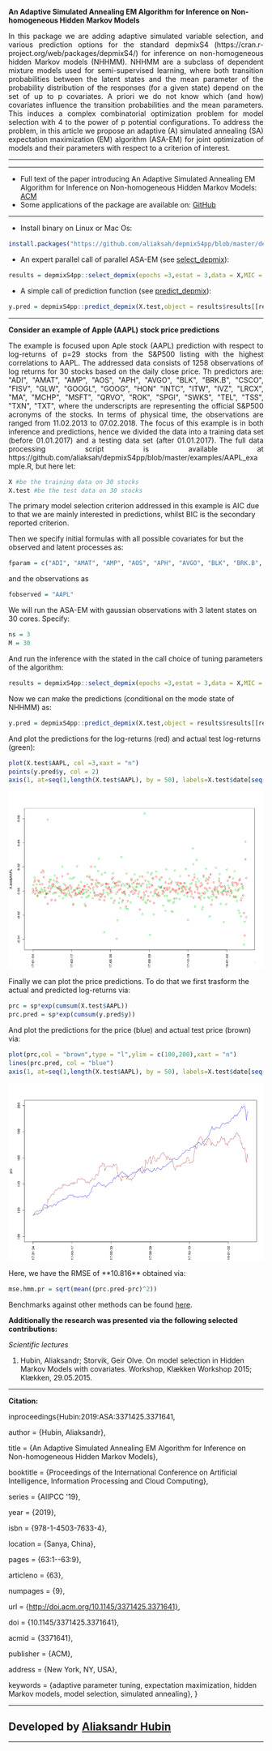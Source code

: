 **An Adaptive Simulated Annealing EM Algorithm for Inference on Non-homogeneous Hidden Markov Models**

<p align="justify">
In this package we are adding adaptive simulated variable selection, and various prediction options for the standard depmixS4 (https://cran.r-project.org/web/packages/depmixS4/) for inference on non-homogeneous hidden Markov models (NHHMM).
NHHMM are a subclass of dependent mixture models used for semi-supervised learning, where both transition probabilities between the latent states and the mean parameter of the probability distribution of the responses (for a given state) depend on the set of up to p covariates. A priori we do not know which (and how) covariates influence the transition probabilities and the mean parameters. This induces a complex combinatorial optimization problem for model selection with 4 to the power of p potential configurations. To address the problem, in this article we propose an adaptive (A) simulated annealing (SA) expectation maximization (EM) algorithm (ASA-EM) for joint optimization of models and their parameters with respect to a criterion of interest.
</p>

***

***

* Full text of the paper introducing An Adaptive Simulated Annealing EM Algorithm for Inference on Non-homogeneous Hidden Markov Models: [ACM](https://dl.acm.org/citation.cfm?doid=3371425.3371641&preflayout=flat)
* Some applications of the package are available on: [GitHub](https://github.com/aliaksah/depmixS4pp/tree/master/examples)  


***

* Install binary on Linux or Mac Os:
```R 
install.packages("https://github.com/aliaksah/depmixS4pp/blob/master/depmixS4pp_1.0.tar.gz?raw=true", repos = NULL, type="source")
```
* An expert parallel call of parallel ASA-EM (see [select_depmix](https://rdrr.io/github/aliaksah/depmixS4pp/man/select_depmix.html)): 
```R 
results = depmixS4pp::select_depmix(epochs =3,estat = 3,data = X,MIC = stats::AIC,SIC =stats::BIC,family = gaussian(),fparam = fparam,fobserved = fobserved,isobsbinary = c(0,0,rep(1,length(fparam))),prior.inclusion = array(1,c(length(fparam),2)),ranges = 1,ns = ns,initpr =  c(0,1,0),seeds = runif(M,1,1000),cores = M)
```
* A simple call of prediction function (see [predict_depmix](https://rdrr.io/github/aliaksah/depmixS4pp/man/predict_depmix.html)): 
```R 
y.pred = depmixS4pp::predict_depmix(X.test,object = results$results[[results$best.mic]]$model,mode = F)
```
***

**Consider an example of Apple (AAPL) stock price predictions**

<p align="justify">
The example is focused upon Aple stock (AAPL) prediction with respect to log-returns of p=29 stocks from the S&P500 listing with the highest correlations to AAPL. The addressed data  consists of 1258 observations of log returns for 30 stocks based on the daily close price. Th predictors are: "ADI", "AMAT", "AMP", "AOS", "APH", "AVGO", "BLK", "BRK.B", "CSCO", "FISV", "GLW", "GOOGL", "GOOG", "HON"   "INTC", "ITW", "IVZ", "LRCX", "MA", "MCHP", "MSFT", "QRVO", "ROK", "SPGI", "SWKS", "TEL", "TSS", "TXN", "TXT", where the underscripts are representing the official S&P500 acronyms of the stocks. In terms of physical time, the observations are ranged from 11.02.2013 to 07.02.2018. The focus of this example is in both inference and predictions, hence we divided the data into a training data set (before 01.01.2017) and a testing data set (after 01.01.2017). The full data processing script is available at https://github.com/aliaksah/depmixS4pp/blob/master/examples/AAPL_example.R, but here let:
</p>

```R 
X #be the training data on 30 stocks
X.test #be the test data on 30 stocks
```

The primary model selection criterion addressed in this example is AIC due to that we are mainly interested in predictions, whilst BIC is the secondary reported criterion.

Then we specify initial formulas with all possible covariates for but the observed and latent processes as:

```R 
fparam = c("ADI", "AMAT", "AMP", "AOS", "APH", "AVGO", "BLK", "BRK.B", "CSCO", "FISV", "GLW", "GOOGL", "GOOG", "HON"   "INTC", "ITW", "IVZ", "LRCX", "MA", "MCHP", "MSFT", "QRVO", "ROK", "SPGI", "SWKS", "TEL", "TSS", "TXN", "TXT")
```
and the observations as


```R 
fobserved = "AAPL"
```
We will run the ASA-EM with gaussian observations with 3 latent states on 30 cores. Specify:

```R 
ns = 3
M = 30
```
And run the inference with the stated in the call choice of tuning parameters of the algorithm:

```R
results = depmixS4pp::select_depmix(epochs =3,estat = 3,data = X,MIC = stats::AIC,SIC =stats::BIC,family = gaussian(),fparam = fparam,fobserved = fobserved,isobsbinary = c(0,0,rep(1,length(fparam))),prior.inclusion = array(1,c(length(fparam),2)),ranges = 1,ns = ns,initpr =  c(0,1,0),seeds = runif(M,1,1000),cores = M)
```

Now we can make the predictions (conditional on the mode state of NHHMM) as:

```R 
y.pred = depmixS4pp::predict_depmix(X.test,object = results$results[[results$best.mic]]$model,mode = T)
```

And plot the predictions for the log-returns (red) and actual test log-returns (green):


```R 
plot(X.test$AAPL, col =3,xaxt = "n")
points(y.pred$y, col = 2)
axis(1, at=seq(1,length(X.test$AAPL), by = 50), labels=X.test$date[seq(1,length(X.test$date), by = 50)],las=2)
```
<p align="center">
<img src="https://raw.githubusercontent.com/aliaksah/depmixS4pp/master/examples/results/logreturns.png" width="600" height="350">
</p>
Finally we can plot the price predictions. To do that we first trasform the actual and predicted log-returns via:

```R 
prc = sp*exp(cumsum(X.test$AAPL))
prc.pred = sp*exp(cumsum(y.pred$y))
``` 

And plot the predictions for the price (blue) and actual test price (brown) via:

```R 
plot(prc,col = "brown",type = "l",ylim = c(100,200),xaxt = "n")
lines(prc.pred, col = "blue")
axis(1, at=seq(1,length(X.test$AAPL), by = 50), labels=X.test$date[seq(1,length(X.test$date), by = 50)],las=2)
```
<p align="center">
<img src="https://raw.githubusercontent.com/aliaksah/depmixS4pp/master/examples/results/prices.png" width="600" height="350">
</p>
Here, we have the RMSE of **10.816** obtained via:

```R 
mse.hmm.pr = sqrt(mean((prc.pred-prc)^2))
```

Benchmarks against other methods can be found [here](https://github.com/aliaksah/depmixS4pp/blob/master/examples/AAPL_example.R).  

**Additionally the research was presented via the following selected contributions:**


*Scientific lectures*

1. Hubin, Aliaksandr; Storvik, Geir Olve. On model selection in Hidden Markov Models with covariates. Workshop, Klækken Workshop 2015; Klækken, 29.05.2015.

***
**Citation:**

inproceedings{Hubin:2019:ASA:3371425.3371641,

 author = {Hubin, Aliaksandr},
 
 title = {An Adaptive Simulated Annealing EM Algorithm for Inference on Non-homogeneous Hidden Markov Models},
 
 booktitle = {Proceedings of the International Conference on Artificial Intelligence, Information Processing and Cloud Computing},
 
 series = {AIIPCC '19},
 
 year = {2019},
 
 isbn = {978-1-4503-7633-4},
 
 location = {Sanya, China},
 
 pages = {63:1--63:9},
 
 articleno = {63},
 
 numpages = {9},
 
 url = {http://doi.acm.org/10.1145/3371425.3371641},
 
 doi = {10.1145/3371425.3371641},
 
 acmid = {3371641},
 
 publisher = {ACM},
 
 address = {New York, NY, USA},
 
 keywords = {adaptive parameter tuning, expectation maximization, hidden Markov models, model selection, simulated annealing},
} 



***

## Developed by [Aliaksandr Hubin](https://scholar.google.com/citations?user=Lx-G8ckAAAAJ&hl=en/)
 
 ***
